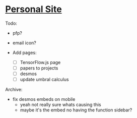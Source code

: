 # [Personal Site](https://george.chemmala.com)

Todo:
- pfp? 
- email icon?

- Add pages:
    - [ ] TensorFlow.js page
    - [ ] papers to projects
    - [ ] desmos
    - [ ] update umbral calculus 

Archive:
- fix desmos embeds on mobile 
    - yeah not really sure whats causing this
    - maybe it's the embed no having the function sidebar?